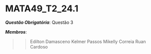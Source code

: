 # MATA49_T2_24.1

***Questão Obrigatória***: Questão 3

***Membros***:
  >> Edilton Damasceno
  >> Kelmer Passos
  >> Mikelly Correia
  >> Ruan Cardoso
